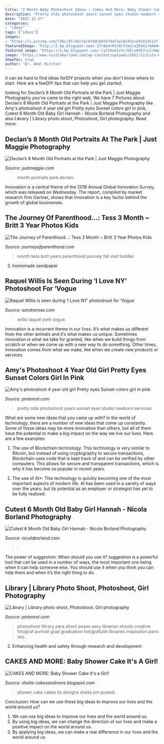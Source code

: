 ```yaml
---
title: "2 Month Baby Photoshoot Ideas : Cakes And More: Baby Shower Cake It&#039;s A Girl!"
description: "Pretty olds photoshoot years sunset eyes studio newborn services"
date: "2022-12-17"
categories:
- "ideas"
tags: ["ideas"]
images:
- "https://i.pinimg.com/736x/6f/dd/cb/6fddcb01b74471ec8243ece91014512f--graduation-photos-libraries.jpg"
featuredImage: "http://2.bp.blogspot.com/-Z7cBodrRtx8/VJmylaZDeGI/AAAAAAAB6v0/t0Wfj3C9UNc/s1600/2014-47-(ZF-10025-16145-1-047).jpg"
featured_image: "https://1.bp.blogspot.com/-lyCtHxhIzYc/UCLuXVE7uiI/AAAAAAAAFDE/dAIylk_QS1Q/s1600/IMG_3864.JPG"
image: "https://www.nicolaborland.com/wp-content/uploads/2012/11/Cute-6-Month-Old-Baby-13.jpg"
ShowToc: true
author: "Dr. Abel Ritchie"
---
```



It can be hard to find ideas forDIY projects when you don't know where to start. Here are a fewDIY tips that can help you get started: 

	

		
looking for Declan’s 8 Month Old Portraits at the Park | Just Maggie Photography you've came to the right web. We have 7 Pictures about Declan’s 8 Month Old Portraits at the Park | Just Maggie Photography like Amy&#039;s photoshoot 4 year old girl Pretty eyes Sunset colors girl in pink, Cutest 6 Month Old Baby Girl Hannah - Nicola Borland Photography and also Library | Library photo shoot, Photoshoot, Girl photography. Read more:
		
    
## Declan’s 8 Month Old Portraits At The Park | Just Maggie Photography

<img loading=lazy src="http://justmaggie.com/blog/images/11_04_15_Photos/babys-first-year-photographer-12.jpg" onerror="this.onerror=null;this.src='https://tse4.mm.bing.net/th?id=OIP.5B7tGR9zmYc-yIoLY--Y_QHaLE&amp;pid=15.1';" alt="Declan’s 8 Month Old Portraits at the Park | Just Maggie Photography">

_Source: justmaggie.com_

>month portraits park declan. 

	

Innovation is a central theme of the 2018 Annual Global Innovation Survey, which was released on Wednesday. The report, compiled by market research firm Gartner, shows that innovation is a key factor behind the growth of global businesses.

    
## The Journey Of Parenthood...: Tess 3 Month ~ Britt 3 Year Photos Kids

<img loading=lazy src="http://2.bp.blogspot.com/-Z7cBodrRtx8/VJmylaZDeGI/AAAAAAAB6v0/t0Wfj3C9UNc/s1600/2014-47-(ZF-10025-16145-1-047).jpg" onerror="this.onerror=null;this.src='https://tse3.mm.bing.net/th?id=OIP.OuLQ3Q5xz6FS40C_GWtQBwHaLH&amp;pid=15.1';" alt="The Journey of Parenthood...: Tess 3 Month ~ Britt 3 Year Photos Kids">

_Source: journeyofparenthood.com_

>month tess britt years parenthood journey fall visit toddler. 

	

3. homemade sandpaper

    
## Raquel Willis Is Seen During ‘I Love NY’ Photoshoot For ‘Vogue

<img loading=lazy src="http://sandrarose.com/wp-content/uploads/2020/08/Raquel-Willis-GettyImages-1227988794.jpg" onerror="this.onerror=null;this.src='https://tse2.mm.bing.net/th?id=OIP.6RVZXvV7hLStm9R2VuNymwHaLH&amp;pid=15.1';" alt="Raquel Willis is seen during ‘I Love NY’ photoshoot for ‘Vogue">

_Source: sandrarose.com_

>willis raquel york vogue. 

	

Innovation is a recurrent theme in our lives. It’s what makes us different from the other animals and it’s what makes us unique. Sometimes innovation is what we take for granted, like when we build things from scratch or when we come up with a new way to do something. Other times, innovation comes from what we make, like when we create new products or services.

    
## Amy&#039;s Photoshoot 4 Year Old Girl Pretty Eyes Sunset Colors Girl In Pink

<img loading=lazy src="https://i.pinimg.com/736x/a0/36/fe/a036fe8f078010c81a73f447570a8cba---year-old-girl--year-olds.jpg" onerror="this.onerror=null;this.src='https://tse2.mm.bing.net/th?id=OIP.mkuJO78n8hac5mtBNKkLRQHaLI&amp;pid=15.1';" alt="Amy&#039;s photoshoot 4 year old girl Pretty eyes Sunset colors girl in pink">

_Source: pinterest.com_

>pretty olds photoshoot years sunset eyes studio newborn services. 

	

What are some new ideas that you came up with?
In the world of technology, there are a number of new ideas that come up constantly. Some of these ideas may be more innovative than others, but all of them have the potential to make a big impact on the way we live our lives. Here are a few examples:
1. The use of Blockchain technology: This technology is very similar to Bitcoin, but instead of using cryptography to secure transactions, Blockchain uses code that is kept track of and can be verified by other computers. This allows for secure and transparent transactions, which is why it has become so popular in recent years.

2. The use of AI*: This technology is quickly becoming one of the most important aspects of modern life. AI has been used in a variety of ways over the years, but its potential as an employer or strategist has yet to be fully realized.

    
## Cutest 6 Month Old Baby Girl Hannah - Nicola Borland Photography

<img loading=lazy src="https://www.nicolaborland.com/wp-content/uploads/2012/11/Cute-6-Month-Old-Baby-13.jpg" onerror="this.onerror=null;this.src='https://tse4.mm.bing.net/th?id=OIP.M4ZL0ldDfnh6Bbj85xriYwHaDZ&amp;pid=15.1';" alt="Cutest 6 Month Old Baby Girl Hannah - Nicola Borland Photography">

_Source: nicolaborland.com_

>. 

	

The power of suggestion: When should you use it?
suggestion is a powerful tool that can be used in a number of ways, the most important one being when it can help someone else. You should use it when you think you can help them and when it’s the right thing to do.

    
## Library | Library Photo Shoot, Photoshoot, Girl Photography

<img loading=lazy src="https://i.pinimg.com/736x/6f/dd/cb/6fddcb01b74471ec8243ece91014512f--graduation-photos-libraries.jpg" onerror="this.onerror=null;this.src='https://tse1.mm.bing.net/th?id=OIP.Yp_JK76nxqVON02nR2VlUgHaLH&amp;pid=15.1';" alt="Library | Library photo shoot, Photoshoot, Girl photography">

_Source: pinterest.com_

>photoshoot library para shoot poses sexy librarian shoots creative fotoğraf portrait grad graduation fotoğrafçılık libraries inspiration pano seç. 

	

2. Enhancing health and safety through research and development 

    
## CAKES AND MORE: Baby Shower Cake It&#039;s A Girl!

<img loading=lazy src="https://1.bp.blogspot.com/-lyCtHxhIzYc/UCLuXVE7uiI/AAAAAAAAFDE/dAIylk_QS1Q/s1600/IMG_3864.JPG" onerror="this.onerror=null;this.src='https://tse1.mm.bing.net/th?id=OIP.i01HvjoT-x_G2SrKz0oLjgHaFj&amp;pid=15.1';" alt="CAKES AND MORE: Baby Shower Cake It&#039;s a Girl!">

_Source: sheila-cakesandmore.blogspot.com_

>shower cake cakes its designs sheila pm posted. 

	

Conclusion: How can we use these big ideas to improve our lives and the world around us?
1. We can use big ideas to improve our lives and the world around us. 
2. By using big ideas, we can change the direction of our lives and make a positive impact on the world around us. 
3. By applying big ideas, we can make a real difference in our lives and the world around us.

